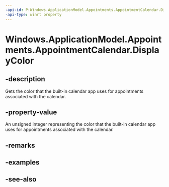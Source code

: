 ```yaml
---
-api-id: P:Windows.ApplicationModel.Appointments.AppointmentCalendar.DisplayColor
-api-type: winrt property
---
```


<!-- Property syntax
public Windows.UI.Color DisplayColor { get;  set; }
-->

# Windows.ApplicationModel.Appointments.AppointmentCalendar.DisplayColor

## -description
Gets the color that the built-in calendar app uses for appointments associated with the calendar.

## -property-value
An unsigned integer representing the color that the built-in calendar app uses for appointments associated with the calendar.

## -remarks

## -examples

## -see-also
